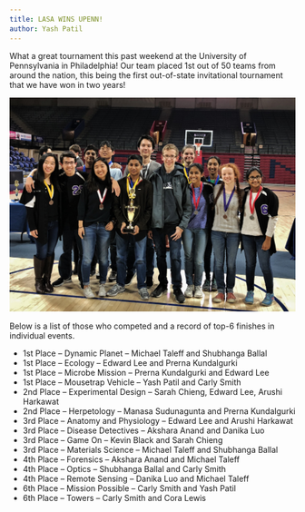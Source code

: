 ```yaml
---
title: LASA WINS UPENN!
author: Yash Patil
---
```


What a great tournament this past weekend at the University of Pennsylvania in Philadelphia!  Our team placed 1st out of 50 teams from around the nation, this being the first out-of-state invitational tournament that we have won in two years!

![](assets/img/penn_team_2018.jpg)

Below is a list of those who competed and a record of top-6 finishes in individual events.

* 1st Place – Dynamic Planet – Michael Taleff and Shubhanga Ballal
* 1st Place – Ecology – Edward Lee and Prerna Kundalgurki
* 1st Place – Microbe Mission – Prerna Kundalgurki and Edward Lee
* 1st Place – Mousetrap Vehicle – Yash Patil and Carly Smith
* 2nd Place – Experimental Design – Sarah Chieng, Edward Lee, Arushi Harkawat
* 2nd Place – Herpetology – Manasa Sudunagunta and Prerna Kundalgurki
* 3rd Place – Anatomy and Physiology – Edward Lee and Arushi Harkawat
* 3rd Place – Disease Detectives – Akshara Anand and Danika Luo
* 3rd Place – Game On – Kevin Black and Sarah Chieng
* 3rd Place – Materials Science – Michael Taleff and Shubhanga Ballal
* 4th Place – Forensics – Akshara Anand and Michael Taleff
* 4th Place – Optics – Shubhanga Ballal and Carly Smith
* 4th Place – Remote Sensing – Danika Luo and Michael Taleff
* 6th Place – Mission Possible – Carly Smith and Yash Patil
* 6th Place – Towers – Carly Smith and Cora Lewis